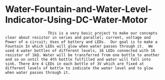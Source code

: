 # Water-Fountain-and-Water-Level-Indicator-Using-DC-Water-Motor
                       This is a very basic project to make our concepts clear about resistor in series and parallel; current, voltage and Power of a circuit; Uses of battery and LEDs.  Our goal is to make a Fountain In which LEDs will glow when water passes through it.  We used 4 water bottles of different levels, 16 LEDs connected with 16 resistor of 1kΩ. Water will be transferred from one bottle to another and so on until the 4th bottle fulfilled and water will fall into sink. There Are 4 LEDs in each bottle of 3V which are fixed at different levels of bottle to indicate the water level and to glow when water passes through it.
